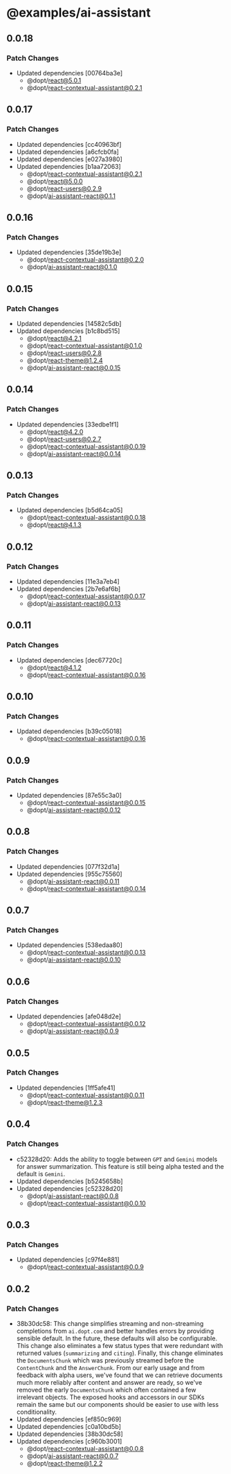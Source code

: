 # @examples/ai-assistant

## 0.0.18

### Patch Changes

- Updated dependencies [00764ba3e]
  - @dopt/react@5.0.1
  - @dopt/react-contextual-assistant@0.2.1

## 0.0.17

### Patch Changes

- Updated dependencies [cc40963bf]
- Updated dependencies [a6cfcb0fa]
- Updated dependencies [e027a3980]
- Updated dependencies [b1aa72063]
  - @dopt/react-contextual-assistant@0.2.1
  - @dopt/react@5.0.0
  - @dopt/react-users@0.2.9
  - @dopt/ai-assistant-react@0.1.1

## 0.0.16

### Patch Changes

- Updated dependencies [35de19b3e]
  - @dopt/react-contextual-assistant@0.2.0
  - @dopt/ai-assistant-react@0.1.0

## 0.0.15

### Patch Changes

- Updated dependencies [14582c5db]
- Updated dependencies [b1c8bd515]
  - @dopt/react@4.2.1
  - @dopt/react-contextual-assistant@0.1.0
  - @dopt/react-users@0.2.8
  - @dopt/react-theme@1.2.4
  - @dopt/ai-assistant-react@0.0.15

## 0.0.14

### Patch Changes

- Updated dependencies [33edbe1f1]
  - @dopt/react@4.2.0
  - @dopt/react-users@0.2.7
  - @dopt/react-contextual-assistant@0.0.19
  - @dopt/ai-assistant-react@0.0.14

## 0.0.13

### Patch Changes

- Updated dependencies [b5d64ca05]
  - @dopt/react-contextual-assistant@0.0.18
  - @dopt/react@4.1.3

## 0.0.12

### Patch Changes

- Updated dependencies [11e3a7eb4]
- Updated dependencies [2b7e6af6b]
  - @dopt/react-contextual-assistant@0.0.17
  - @dopt/ai-assistant-react@0.0.13

## 0.0.11

### Patch Changes

- Updated dependencies [dec67720c]
  - @dopt/react@4.1.2
  - @dopt/react-contextual-assistant@0.0.16

## 0.0.10

### Patch Changes

- Updated dependencies [b39c05018]
  - @dopt/react-contextual-assistant@0.0.16

## 0.0.9

### Patch Changes

- Updated dependencies [87e55c3a0]
  - @dopt/react-contextual-assistant@0.0.15
  - @dopt/ai-assistant-react@0.0.12

## 0.0.8

### Patch Changes

- Updated dependencies [077f32d1a]
- Updated dependencies [955c75560]
  - @dopt/ai-assistant-react@0.0.11
  - @dopt/react-contextual-assistant@0.0.14

## 0.0.7

### Patch Changes

- Updated dependencies [538edaa80]
  - @dopt/react-contextual-assistant@0.0.13
  - @dopt/ai-assistant-react@0.0.10

## 0.0.6

### Patch Changes

- Updated dependencies [afe048d2e]
  - @dopt/react-contextual-assistant@0.0.12
  - @dopt/ai-assistant-react@0.0.9

## 0.0.5

### Patch Changes

- Updated dependencies [1ff5afe41]
  - @dopt/react-contextual-assistant@0.0.11
  - @dopt/react-theme@1.2.3

## 0.0.4

### Patch Changes

- c52328d20: Adds the ability to toggle between `GPT` and `Gemini` models for answer summarization. This feature is still being alpha tested and the default is `Gemini`.
- Updated dependencies [b5245658b]
- Updated dependencies [c52328d20]
  - @dopt/ai-assistant-react@0.0.8
  - @dopt/react-contextual-assistant@0.0.10

## 0.0.3

### Patch Changes

- Updated dependencies [c97f4e881]
  - @dopt/react-contextual-assistant@0.0.9

## 0.0.2

### Patch Changes

- 38b30dc58: This change simplifies streaming and non-streaming completions from `ai.dopt.com` and better handles errors by providing sensible default. In the future, these defaults will also be configurable. This change also eliminates a few status types that were redundant with returned values (`summarizing` and `citing`). Finally, this change eliminates the `DocumentsChunk` which was previously streamed before the `ContentChunk` and the `AnswerChunk`. From our early usage and from feedback with alpha users, we've found that we can retrieve documents much more reliably after content and answer are ready, so we've removed the early `DocumentsChunk` which often contained a few irrelevant objects. The exposed hooks and accessors in our SDKs remain the same but our components should be easier to use with less conditionality.
- Updated dependencies [ef850c969]
- Updated dependencies [c0a10bd5b]
- Updated dependencies [38b30dc58]
- Updated dependencies [c960b3001]
  - @dopt/react-contextual-assistant@0.0.8
  - @dopt/ai-assistant-react@0.0.7
  - @dopt/react-theme@1.2.2
